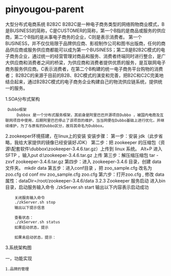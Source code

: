 # pinyougou-parent
大型分布式电商系统   B2B2C
    B2B2C是一种电子商务类型的网络购物商业模式，B是BUSINESS的简称，C是CUSTOMER的简称，第一个B指的是商品或服务的供应商，第二个B指的是从事电子商务的企业，C则是表示消费者。
第一个BUSINESS，并不仅仅局限于品牌供应商、影视制作公司和图书出版商，任何的商品供应商或服务供应商都能可以成为第一个BUSINESS；第二B是B2B2C模式的电子商务企业，通过统一的经营管理对商品和服务、消费者终端同时进行整合，是广大供应商和消费者之间的桥梁，为供应商和消费者提供优质的服务，是互联网电子商务服务供应商。C表示消费者，在第二个B构建的统一电子商务平台购物的消费者；
B2B2C的来源于目前的B2B、B2C模式的演变和完善，把B2C和C2C完美地结合起来，通过B2B2C模式的电子商务企业构建自己的物流供应链系统，提供统一的服务。

1.SOA分布式架构
   
     Dubbo框架
         Dubbox 是一个分布式服务框架，其前身是阿里巴巴开源项目Dubbo ，被国内电商及互联网项目中使用，后期阿里巴巴停止了该项目的维护，当当网便在Dubbo基础上进行优化，并继续维护，为了与原有的Dubbo区分，故将其命名为Dubbox。

2.zookeeper环境搭建，在linux上的安装
      安装步骤：
        第一步：安装 jdk（此步省略，我给大家提供的镜像已经安装好JDK）
        第二步：把 zookeeper 的压缩包（资源\配套软件\dubbox\zookeeper-3.4.6.tar.gz）上传到 linux 系统。
        Alt+P 进入SFTP ，输入put d:\zookeeper-3.4.6.tar.gz 上传
        第三步：解压缩压缩包
        tar -zxvf zookeeper-3.4.6.tar.gz
        第四步：进入 zookeeper-3.4.6 目录，创建 data 文件夹。
        mkdir data
        第五步：进入conf目录 ，把 zoo_sample.cfg 改名为 zoo.cfg
        cd conf
        mv zoo_sample.cfg zoo.cfg
        第六步：打开zoo.cfg ,  修改 data 属性：dataDir=/root/zookeeper-3.4.6/data
        3.2.3 Zookeeper 服务启动
        进入bin目录，启动服务输入命令
         ./zkServer.sh start
        输出以下内容表示启动成功

        关闭服务输入命令
        ./zkServer.sh stop
        输出以下提示信息

        查看状态：
        ./zkServer.sh status
        如果启动状态，提示

        如果未启动状态，提示：
3.系统架构图
       
一，功能实现
   
    1.品牌的管理
  










